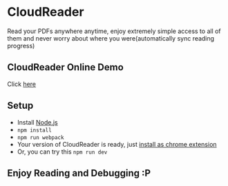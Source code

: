 # CloudReader
Read your PDFs anywhere anytime, enjoy extremely simple access to all of them and never worry about where you were(automatically sync reading progress)

## CloudReader Online Demo
Click [here](https://yinthewind.github.io/javascript/pdf/reader/2017/02/15/Cloud-Reader.html)

## Setup

  * Install [Node.js](https://nodejs.org/en/download/)
  * `npm install`
  * `npm run webpack`
  * Your version of CloudReader is ready, just [install as chrome extension](https://developer.chrome.com/extensions/getstarted)
  * Or, you can try this `npm run dev`

## Enjoy Reading and Debugging :P

